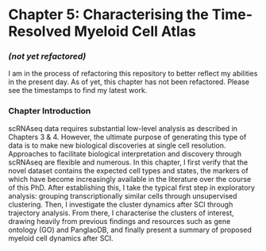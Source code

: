 
# Chapter 5: Characterising the Time-Resolved Myeloid Cell Atlas
### *(not yet refactored)*

I am in the process of refactoring this repository to better reflect my abilities in the present day. As of yet, this chapter has not been refactored. Please see the timestamps to find my latest work.


### Chapter Introduction
scRNAseq data requires substantial low-level analysis as described in Chapters 3 & 4. However, the ultimate purpose of generating this type of data is to make new biological discoveries at single cell resolution. Approaches to facilitate biological interpretation and discovery through scRNAseq are flexible and numerous. In this chapter, I first verify that the novel dataset contains the expected cell types and states, the markers of which have become increasingly available in the literature over the course of this PhD. After establishing this, I take the typical first step in exploratory analysis: grouping transcriptionally similar cells through unsupervised clustering. Then, I investigate the cluster dynamics after SCI through trajectory analysis. From there, I characterise the clusters of interest, drawing heavily from previous findings and resources such as gene ontology (GO) and PanglaoDB, and finally present a summary of proposed myeloid cell dynamics after SCI.

